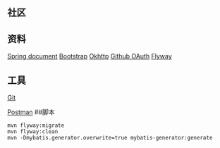 ## 社区

## 资料
[Spring document](https://spring.io/guides/gs/serving-web-content/)
[Bootstrap](https://www.bootcss.com/)
[Okhttp](https://square.github.io/okhttp/)
[Github OAuth](https://developer.github.com/apps/building-oauth-apps/authorizing-oauth-apps/)
[Flyway](https://flywaydb.org/getstarted/firststeps/maven)
## 工具
[Git](https://git-scm.com/downloads)

[Postman](https://chrome.google.com/webstore/detail/tabbed-postman-rest-clien/coohjcphdfgbiolnekdpbcijmhambjff)
##脚本
```$xslt
mvn flyway:migrate
mvn flyway:clean
mvn -Dmybatis.generator.overwrite=true mybatis-generator:generate
```